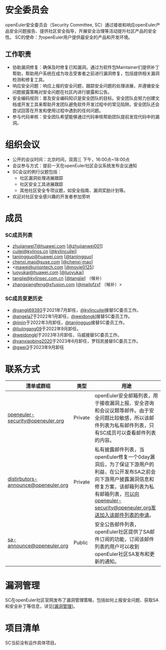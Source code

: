 # 安全委员会

openEuler安全委员会（Security Committee, SC）通过接收和响应openEuler产品安全问题报告、提供社区安全指导，开展安全治理等活动提升社区产品的安全性。
SC的使命：为openEuler用户提供最安全的产品和开发环境。

## 工作职责

- 协助漏洞修复：确保及时修复已知漏洞。通过为软件包Maintainer们提供补丁帮助，帮助用户系统在成为攻击受害者之前进行漏洞修复，包括提供相关漏洞检测和修复工具。
- 响应安全问题：响应上报的安全问题，跟踪安全问题的处理进展，并遵循安全问题披露策略对安全问题在社区内进行披露和公告。
- 安全编码规则：普及安全编码知识是安全团队的目标。安全团队会努力创建文档或开发工具来帮助开发团队避免软件开发过程中的常见陷阱。安全团队还会尝试回答在开发和使用过程中遇到的任何问题。
- 参与代码审核：安全团队希望能够通过代码审核帮助团队提前发现代码中的漏洞。


# 组织会议

- 公开的会议时间：北京时间，双周三 下午，16:00点~18:00点
- 会议参与方式：提前一天在openEuler社区会议系统发布会议通知
- SC会议的例行议题包括：
    + 社区漏洞处理进展跟踪
    + 社区安全工具进展跟踪
    + 其他社区安全专项议题，如安全指南、漏洞奖励计划等。
- 欢迎对社区安全感兴趣的开发者参加旁听


# 成员


### SC成员列表

- <zhujianwei7@huawei.com> [[@zhujianwei001](https://gitee.com/zhujianwei001)]
- <cuilei@kylinos.cn> [[@kylincuilei](https://gitee.com/kylincuilei)]
- <tanjingguo@huawei.com> [[@tanjingguo](https://gitee.com/tanjingguo)]
- <chenxi.mao@suse.com> [[@chenxi-mao](https://gitee.com/chenxi-mao)]
- <mawei@uniontech.com [[@movie0125](https://gitee.com/movie0125)]
- <luoyukai@huawei.com> [[@luoyukai](https://gitee.com/luoyukai)]
- <tangjie@kylinsec.com.cn> [[@tangjie](https://gitee.com/kylntj)] （候补）
- <zhangxiangfeng@xfusion.com> [[@mailofzxf](https://gitee.com/mailofzxf) （候补）>

### SC成员变更历史
- [@yangli69393](https://gitee.com/yangli69393)于2021年7月卸任，[@kylincuilei](https://gitee.com/kylincuilei)接替SC委员工作。
- [@angela7](https://gitee.com/angela7)于2022年1月卸任，[@weidongkl](https://gitee.com/weidongkl)接替SC委员工作。
- [@jinjin](https://gitee.com/jinjin)于2022年3月卸任，[@tanjingguo](https://gitee.com/tanjingguo)接替SC委员工作。
- [@liujingang09](https://gitee.com/liujingang09)于2022年9月卸任。
- [@weidongkl](https://gitee.com/weidongkl)于2023年3月卸任，马威接替SC委员工作。
- [@yanxiaobing2020](https://gitee.com/yanxiaobing2020)于2023年6月卸任，罗钰凯接替SC委员工作。
- [@gwei3](https://gitee.com/gwei3)于2023年9月卸任

# 联系方式


| 清单或群组                             | 类型    | 用途                                                         |
| -------------------------------------- | ------- | ------------------------------------------------------------ |
| openeuler-security@openeuler.org       | Private | openEuler安全邮箱列表，用于接收漏洞上报、安全咨询和会议议题等邮件。由于安全问题比较敏感，所以该邮件列表为私有邮件列表，只有SC成员可以查看邮件列表的内容。|
| distirbutors-announce@openeuler.org | Private | 私有披露邮件列表，当openEuler修复一个0day漏洞后，为了保证下游用户的利益，在公开发布SA之前会向下游用户披露漏洞信息和修复方案，该邮箱列表为私有邮箱列表，可以向openeuler-security@openeuler.org发送加入该邮件列表的申请。 |
| sa-announce@openeuler.org | Public | 安全公告邮件列表，openEuler社区提供了SA邮件订阅的功能，订阅该邮件列表的用户可以收到openEuler社区SA发布和更新的通知。 |

# 漏洞管理

SC在openEuler社区官网发布了漏洞管理策略，包括如何上报安全问题、获取SA和安全补丁等信息，详见[[漏洞管理](https://openeuler.org/zh/security/vulnerability-reporting/)]。

# 项目清单

SC当前没有运作具体项目。
